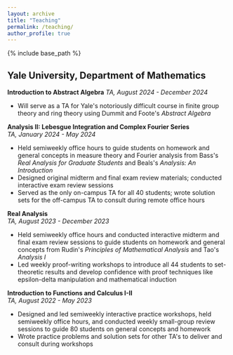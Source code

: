 ```yaml
---
layout: archive
title: "Teaching"
permalink: /teaching/
author_profile: true
---
```


{% include base_path %}

## Yale University, Department of Mathematics

**Introduction to Abstract Algebra**
_TA, August 2024 - December 2024_
* Will serve as a TA for Yale's notoriously difficult course in finite group theory and ring theory using Dummit and Foote's _Abstract Algebra_

**Analysis II: Lebesgue Integration and Complex Fourier Series**\
_TA, January 2024 - May 2024_
* Held semiweekly office hours to guide students on homework and general concepts in measure theory and Fourier analysis from Bass's _Real Analysis for Graduate Students_ and Beals's _Analysis: An Introduction_
* Designed original midterm and final exam review materials; conducted interactive exam review sessions
* Served as the only on-campus TA for all 40 students; wrote solution sets for the off-campus TA to consult during remote office hours

**Real Analysis**\
_TA, August 2023 - December 2023_
* Held semiweekly office hours and conducted interactive midterm and final exam review sessions to guide students on homework and general concepts from Rudin's _Principles of Mathematical Analysis_ and Tao's _Analysis I_
* Led weekly proof-writing workshops to introduce all 44 students to set-theoretic results and develop confidence with proof techniques like epsilon-delta manipulation and mathematical induction

**Introduction to Functions and Calculus I-II**\
_TA, August 2022 - May 2023_
* Designed and led semiweekly interactive practice workshops, held semiweekly office hours, and conducted weekly small-group review sessions to guide 80 students on general concepts and homework
* Wrote practice problems and solution sets for other TA's to deliver and consult during workshops
